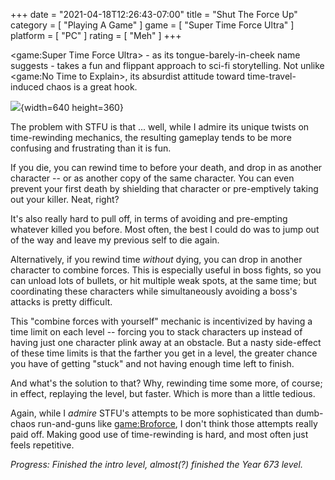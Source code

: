 +++
date = "2021-04-18T12:26:43-07:00"
title = "Shut The Force Up"
category = [ "Playing A Game" ]
game = [ "Super Time Force Ultra" ]
platform = [ "PC" ]
rating = [ "Meh" ]
+++

<game:Super Time Force Ultra> - as its tongue-barely-in-cheek name suggests - takes a fun and flippant approach to sci-fi storytelling.  Not unlike <game:No Time to Explain>, its absurdist attitude toward time-travel-induced chaos is a great hook.

![]($SiteBaseURL$supertimeforceultra_atrip.jpg){width=640 height=360}

The problem with STFU is that ... well, while I admire its unique twists on time-rewinding mechanics, the resulting gameplay tends to be more confusing and frustrating than it is fun.

If you die, you can rewind time to before your death, and drop in as another character -- or as another copy of the same character.  You can even prevent your first death by shielding that character or pre-emptively taking out your killer.  Neat, right?

It's also really hard to pull off, in terms of avoiding and pre-empting whatever killed you before.  Most often, the best I could do was to jump out of the way and leave my previous self to die again.

Alternatively, if you rewind time <i>without</i> dying, you can drop in another character to combine forces.  This is especially useful in boss fights, so you can unload lots of bullets, or hit multiple weak spots, at the same time; but coordinating these characters while simultaneously avoiding a boss's attacks is pretty difficult.

This "combine forces with yourself" mechanic is incentivized by having a time limit on each level -- forcing you to stack characters up instead of having just one character plink away at an obstacle.  But a nasty side-effect of these time limits is that the farther you get in a level, the greater chance you have of getting "stuck" and not having enough time left to finish.

And what's the solution to that?  Why, rewinding time some more, of course; in effect, replaying the level, but faster.  Which is more than a little tedious.

Again, while I <i>admire</i> STFU's attempts to be more sophisticated than dumb-chaos run-and-guns like <game:Broforce>, I don't think those attempts really paid off.  Making good use of time-rewinding is hard, and most often just feels repetitive.

<i>Progress: Finished the intro level, almost(?) finished the Year 673 level.</i>

